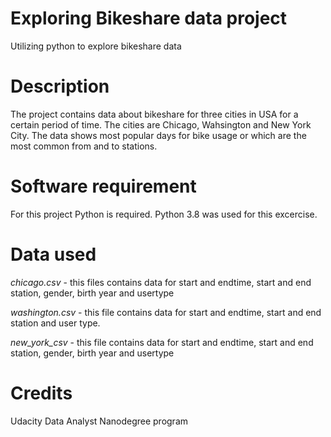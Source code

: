 # **Exploring Bikeshare data project** 
Utilizing python to explore bikeshare data 

# **Description**
The project contains data about bikeshare for three  cities in USA for a certain period of time. The cities are Chicago, Wahsington and New York City. The data shows most popular days for bike usage or which are the most common from and to stations.

# **Software requirement**
For this project Python is required.
Python 3.8 was used for this excercise.

# **Data used**
*chicago.csv* - this files contains data for start and endtime, start and end station, gender, birth year and usertype <br>

*washington.csv* - this file contains data for start and endtime, start and end station and user type. <br>

*new_york_csv* - this file contains data for start and endtime, start and end station, gender, birth year and usertype


# **Credits**
Udacity Data Analyst Nanodegree program



